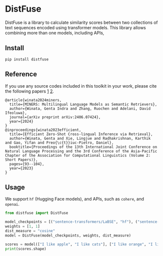 # DistFuse

DistFuse is a library to calculate similarity scores between two collections of text sequences encoded using transformer models. This library allows combining more than one models, including APIs,  

## Install
```
pip install distfuse
```

## Reference
If you use any source codes included in this toolkit in your work, please cite the following papers [1](https://arxiv.org/pdf/2406.07424) [2](https://aclanthology.org/2023.ijcnlp-short.11.pdf).
```
@article{winata2024miners,
  title={MINERS: Multilingual Language Models as Semantic Retrievers},
  author={Winata, Genta Indra and Zhang, Ruochen and Adelani, David Ifeoluwa},
  journal={arXiv preprint arXiv:2406.07424},
  year={2024}
}
@inproceedings{winata2023efficient,
  title={Efficient Zero-Shot Cross-lingual Inference via Retrieval},
  author={Winata, Genta and Xie, Lingjue and Radhakrishnan, Karthik and Gao, Yifan and Preo{\c{t}}iuc-Pietro, Daniel},
  booktitle={Proceedings of the 13th International Joint Conference on Natural Language Processing and the 3rd Conference of the Asia-Pacific Chapter of the Association for Computational Linguistics (Volume 2: Short Papers)},
  pages={93--104},
  year={2023}
}
```

## Usage
We support `hf` (Hugging Face models), and APIs, such as `cohere`, and `openai`. 
```python
from distfuse import DistFuse

model_checkpoints = [("sentence-transformers/LaBSE", "hf"), ("sentence-transformers/paraphrase-multilingual-MiniLM-L12-v2", "hf")]
weights = [1, 1]
dist_measure = "cosine"
model = DistFuse(model_checkpoints, weights, dist_measure)

scores = model(["I like apple", "I like cats"], ["I like orange", "I like dogs"])
print(scores.shape)
```
